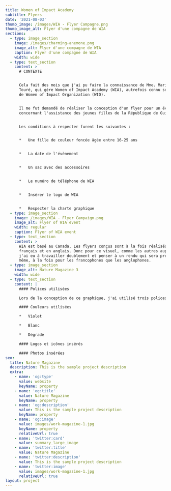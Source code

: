 ```yaml
---
title: Women of Impact Academy
subtitle: Flyers
date: '2021-08-03'
thumb_image: /images/WIA - Flyer Campagne.png
thumb_image_alt: Flyer d'une compagne de WIA
sections:
  - type: image_section
    image: /images/charming-anemone.png
    image_alt: Flyer d'une compagne de WIA
    caption: Flyer d'une compagne de WIA
    width: wide
  - type: text_section
    content: >
      # CONTEXTE


      Cela fait des mois que j'ai pu faire la connaissance de Mme. Mariama
      Touré, qui gère Women of Impact Academy (WIA), autrefois connu sous le nom
      de Women of Impact Organization (WIO).


      Il me fut demandé de réaliser la conception d'un flyer pour un évènement
      concernant l'assistance des jeunes filles de la République de Guinée.


      Les conditions à respecter furent les suivantes :


      *   Une fille de couleur foncée âgée entre 16-25 ans


      *   La date de l'évènement


      *   Un sac avec des accessoires


      *   Le numéro de téléphone de WIA


      *   Insérer le logo de WIA


      *   Respecter la charte graphique
  - type: image_section
    image: /images/WIA - Flyer Campaign.png
    image_alt: Flyer of WIA event
    width: regular
    caption: Flyer of WIA event
  - type: text_section
    content: >
      WIA est basé au Canada. Les flyers conçus sont à la fois réalisés en
      français et en anglais. Donc pour ce visuel, comme les autres auparavant,
      j'ai eu à travailler doublement et penser à un rendu qui sera presque le
      même, à la fois pour les francophones que les anglophones.
  - type: image_section
    image_alt: Nature Magazine 3
    width: wide
  - type: text_section
    content: |
      #### Polices utilisées

      Lors de la conception de ce graphique, j'ai utilisé trois polices.

      #### Couleurs utilisées

      *   Violet

      *   Blanc

      *   Dégradé

      #### Logos et icônes insérés

      #### Photos insérées
seo:
  title: Nature Magazine
  description: This is the sample project description
  extra:
    - name: 'og:type'
      value: website
      keyName: property
    - name: 'og:title'
      value: Nature Magazine
      keyName: property
    - name: 'og:description'
      value: This is the sample project description
      keyName: property
    - name: 'og:image'
      value: images/work-magazine-1.jpg
      keyName: property
      relativeUrl: true
    - name: 'twitter:card'
      value: summary_large_image
    - name: 'twitter:title'
      value: Nature Magazine
    - name: 'twitter:description'
      value: This is the sample project description
    - name: 'twitter:image'
      value: images/work-magazine-1.jpg
      relativeUrl: true
layout: project
---
```

